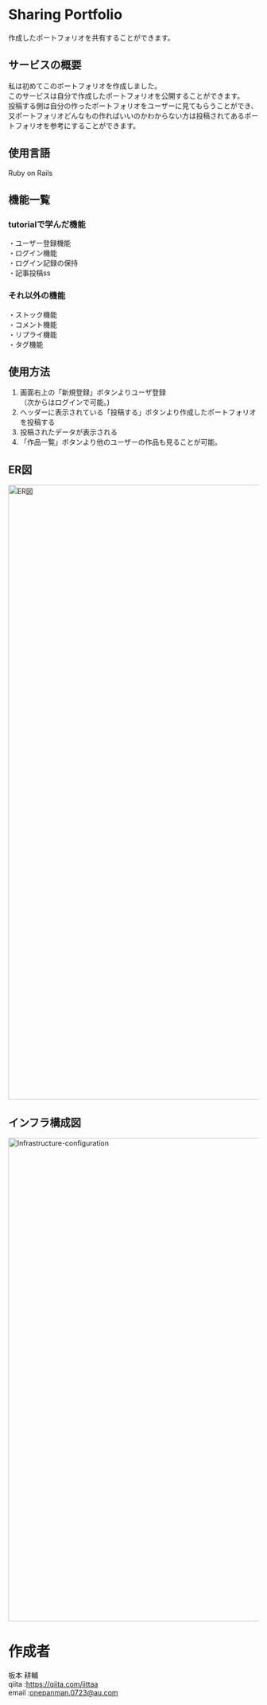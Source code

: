 # Sharing Portfolio
作成したポートフォリオを共有することができます。  
  
## サービスの概要
私は初めてこのポートフォリオを作成しました。  
このサービスは自分で作成したポートフォリオを公開することができます。  
投稿する側は自分の作ったポートフォリオをユーザーに見てもらうことができ、又ポートフォリオどんなもの作ればいいのかわからない方は投稿されてあるポートフォリオを参考にすることができます。
  
## 使用言語
Ruby on Rails  
  
## 機能一覧
### tutorialで学んだ機能
・ユーザー登録機能  
・ログイン機能  
・ログイン記録の保持  
・記事投稿ss  
 
### それ以外の機能
・ストック機能  
・コメント機能  
・リプライ機能  
・タグ機能  
  
## 使用方法
1. 画面右上の「新規登録」ボタンよりユーザ登録  
（次からはログインで可能。)  
2. ヘッダーに表示されている「投稿する」ボタンより作成したポートフォリオを投稿する  
3. 投稿されたデータが表示される  
4. 「作品一覧」ボタンより他のユーザーの作品も見ることが可能。  
 
## ER図
<img width="1236" alt="ER図" src="https://user-images.githubusercontent.com/72332802/113408128-c499aa00-93e9-11eb-9ace-dd9d8117a51e.png">

## インフラ構成図
<img width="972" alt="Infrastructure-configuration" src="https://user-images.githubusercontent.com/72332802/113469623-f6fae400-9489-11eb-8570-c3e7419040da.png">


# 作成者
板本 耕輔  
qiita :https://qiita.com/iittaa  
email :onepanman.0723@au.com  
